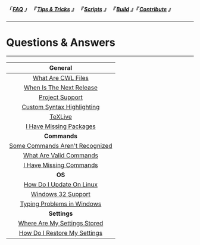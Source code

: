 
<!--                            < Static Links >                             -->

[FAQ]: /
[Tips & Tricks]: ../Tip
[Scripts]: ../Scripts/
[Build]: ../Build/
[Contribute]: ../Contribute/


<!--                             < Navigation >                              -->

##### 「 [FAQ] 」 『 [Tips & Tricks] 』 『 [Scripts] 』 『 [Build] 』『 [Contribute] 』

---


<!-----------------------------------[ FAQ ]----------------------------------->

[What Are CWL Files]: List/CWL%20Files
[How Do I Update On Linux]: List/Linux%20Updates
[When Is The Next Release]: List/Next%20Release
[Project Support]: List/Projects
[How Do I Restore My Settings]: List/Restore%20Settings
[Where Are My Settings Stored]: List/Settings
[Custom Syntax Highlighting]: List/Syntax%20Theme
[TeXLive]: List/TeXLive
[I Have Missing Packages]: List/Missing%20Package
[I Have Missing Commands]: List/Missing%20Command
[Some Commands Aren't Recognized]: List/Unrecognized%20Command
[What Are Valid Commands]: List/Valid%20Command
[Windows 32 Support]: List/Windows%2032
[Typing Problems in Windows]: List/Windows%20Keys


<!----------------------------------------------------------------------------->

# Questions & Answers

---

|                                 **General**                                  |
| :--------------------------------------------------------------------------: |
| [What Are CWL Files]                                                         |
| [When Is The Next Release]                                                   |
| [Project Support]                                                            |
| [Custom Syntax Highlighting]                                                 |
| [TeXLive]                                                                    |
| [I Have Missing Packages]                                                    |
|                              **Commands**                                    |
| [Some Commands Aren't Recognized]                                            |
| [What Are Valid Commands]                                                    |
| [I Have Missing Commands]                                                    |
|                                 **OS**                                       |
| [How Do I Update On Linux]                                                   |
| [Windows 32 Support]                                                         |
| [Typing Problems in Windows]                                                 |
|                              **Settings**                                    |
| [Where Are My Settings Stored]                                               |
| [How Do I Restore My Settings]                                               |
